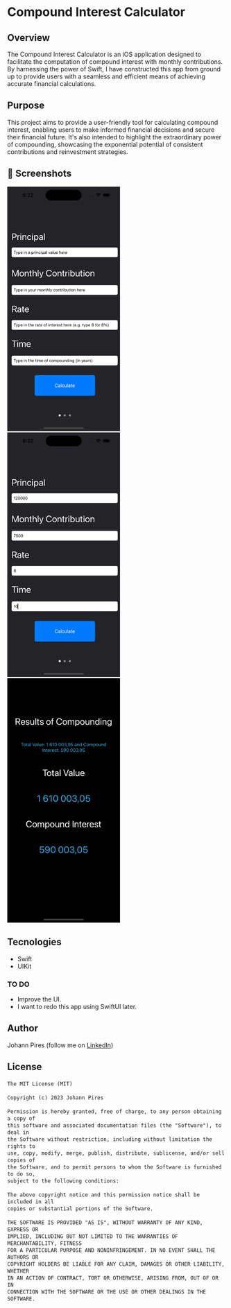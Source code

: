 # Compound Interest Calculator

## Overview
The Compound Interest Calculator is an iOS application designed to facilitate the computation of compound interest with monthly contributions. By harnessing the power of Swift, I have constructed this app from ground up to provide users with a seamless and efficient means of achieving accurate financial calculations.

## Purpose
This project aims to provide a user-friendly tool for calculating compound interest, enabling users to make informed financial decisions and secure their financial future. It's also intended to highlight the extraordinary power of compounding, showcasing the exponential potential of consistent contributions and reinvestment strategies.

## :camera_flash: Screenshots
<!-- You can add more screenshots here if you like -->

<img src="/Screenshots/Homescreen.png" width="260">&emsp;<img src="/Screenshots/Homescreen2.png" width="260">&emsp;<img src="/Screenshots/Result.png" width="260">

## Tecnologies
* Swift
* UIKit

### TO DO
- Improve the UI.
- I want to redo this app using SwiftUI later.

## Author
Johann Pires (follow me on [LinkedIn](https://www.linkedin.com/in/johann-p-261961215/))

## License
```
The MIT License (MIT)

Copyright (c) 2023 Johann Pires

Permission is hereby granted, free of charge, to any person obtaining a copy of
this software and associated documentation files (the "Software"), to deal in
the Software without restriction, including without limitation the rights to
use, copy, modify, merge, publish, distribute, sublicense, and/or sell copies of
the Software, and to permit persons to whom the Software is furnished to do so,
subject to the following conditions:

The above copyright notice and this permission notice shall be included in all
copies or substantial portions of the Software.

THE SOFTWARE IS PROVIDED "AS IS", WITHOUT WARRANTY OF ANY KIND, EXPRESS OR
IMPLIED, INCLUDING BUT NOT LIMITED TO THE WARRANTIES OF MERCHANTABILITY, FITNESS
FOR A PARTICULAR PURPOSE AND NONINFRINGEMENT. IN NO EVENT SHALL THE AUTHORS OR
COPYRIGHT HOLDERS BE LIABLE FOR ANY CLAIM, DAMAGES OR OTHER LIABILITY, WHETHER
IN AN ACTION OF CONTRACT, TORT OR OTHERWISE, ARISING FROM, OUT OF OR IN
CONNECTION WITH THE SOFTWARE OR THE USE OR OTHER DEALINGS IN THE SOFTWARE.
